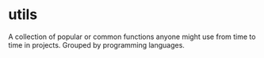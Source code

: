 # utils
A collection of popular or common functions anyone might use from time to time in projects. Grouped by programming languages.
